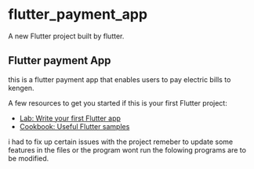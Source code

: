 # flutter_payment_app

A new Flutter project built by flutter.

## Flutter payment App

this is a flutter payment app that enables users to pay electric bills to kengen.

A few resources to get you started if this is your first Flutter project:

- [Lab: Write your first Flutter app](https://flutter.dev/docs/get-started/codelab)
- [Cookbook: Useful Flutter samples](https://flutter.dev/docs/cookbook)

i had to fix up certain issues with the project 
remeber to update some features in the files or the program wont run
the folowing programs are to be modified.
